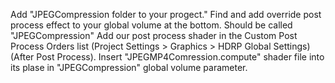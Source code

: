 Add "JPEGCompression folder to your progect."
Find and add override post process effect to your global volume at the bottom. Should be called "JPEGCompression"
Add our post process shader in the Custom Post Process Orders list (Project Settings > Graphics > HDRP Global Settings) (After Post Process).
Insert "JPEGMP4Comression.compute" shader file into its plase in "JPEGCompression" global volume parameter. 
